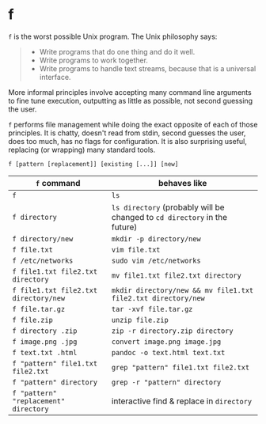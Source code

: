 # f

`f` is the worst possible Unix program. The Unix philosophy says:

> - Write programs that do one thing and do it well.
> - Write programs to work together.
> - Write programs to handle text streams, because that is a universal interface.

More informal principles involve accepting many command line arguments to fine tune execution, outputting as little as possible, not second guessing the user.

`f` performs file management while doing the exact opposite of each of those principles. It is chatty, doesn't read from stdin, second guesses the user, does too much, has no flags for configuration. It is also surprising useful, replacing (or wrapping) many standard tools.

    f [pattern [replacement]] [existing [...]] [new]

| `f` command | behaves like |
|-----|------|
| `f` | `ls` |
| `f directory` | `ls directory` (probably will be changed to `cd directory` in the future) |
| `f directory/new` | `mkdir -p directory/new` |
| `f file.txt` | `vim file.txt` |
| `f /etc/networks` | `sudo vim /etc/networks` |
| `f file1.txt file2.txt directory` | `mv file1.txt file2.txt directory` |
| `f file1.txt file2.txt directory/new` | `mkdir directory/new && mv file1.txt file2.txt directory/new` |
| `f file.tar.gz` | `tar -xvf file.tar.gz` |
| `f file.zip` | `unzip file.zip` |
| `f directory .zip` | `zip -r directory.zip directory` |
| `f image.png .jpg` | `convert image.png image.jpg` |
| `f text.txt .html` | `pandoc -o text.html text.txt` |
| `f "pattern" file1.txt file2.txt` | `grep "pattern" file1.txt file2.txt` |
| `f "pattern" directory` | `grep -r "pattern" directory` |
| `f "pattern" "replacement" directory` | interactive find & replace in `directory` |
